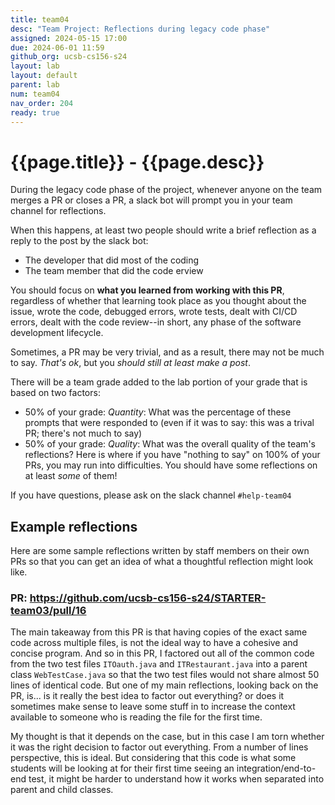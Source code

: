 ```yaml
---
title: team04
desc: "Team Project: Reflections during legacy code phase"
assigned: 2024-05-15 17:00
due: 2024-06-01 11:59
github_org: ucsb-cs156-s24
layout: lab
layout: default
parent: lab
num: team04
nav_order: 204
ready: true
---
```


# {{page.title}} - {{page.desc}}

During the legacy code phase of the project, whenever anyone on the team merges a PR or closes a PR, a slack bot will prompt you in your team channel for reflections.

When this happens, at least two people should write a brief reflection as a reply to the post by the slack bot:

* The developer that did most of the coding
* The team member that did the code erview

You should focus on **what you learned from working with this PR**, regardless of whether that learning took place as you thought about the issue,
wrote the code, debugged errors, wrote tests, dealt with CI/CD errors, dealt with the code review--in short, any phase of the software development lifecycle.

Sometimes, a PR may be very trivial, and as a result, there may not be much to say. *That's ok*, but you *should still at least make a post*.

There will be a team grade added to the lab portion of your grade that is based on two factors:

* 50% of your grade: *Quantity*: What was the percentage of these prompts that were responded to (even if it was to say: this was a trival PR; there's not much to say)
* 50% of your grade: *Quality*: What was the overall quality of the team's reflections?  Here is where if you have "nothing to say" on 100% of your PRs, you may run into difficulties.  You should have some reflections on at least *some* of them!

If you have questions, please ask on the slack channel `#help-team04`  

## Example reflections

Here are some sample reflections written by staff members on their own PRs so that you can get an idea of what a thoughtful reflection might look like.

### PR: <https://github.com/ucsb-cs156-s24/STARTER-team03/pull/16>

The main takeaway from this PR is that having copies of the exact same code across multiple files, is not the ideal way to have a cohesive and concise program. And so in this PR, I factored out all of the common code from the two test files `ITOauth.java` and `ITRestaurant.java` into a parent class `WebTestCase.java` so that the two test files would not share almost 50 lines of identical code. But one of my main reflections, looking back on the PR, is... is it really the best idea to factor out everything? or does it sometimes make sense to leave some stuff in to increase the context available to someone who is reading the file for the first time.

My thought is that it depends on the case, but in this case I am torn whether it was the right decision to factor out everything. From a number of lines perspective, this is ideal. But considering that this code is what some students will be looking at for their first time seeing an integration/end-to-end test, it might be harder to understand how it works when separated into parent and child classes.
